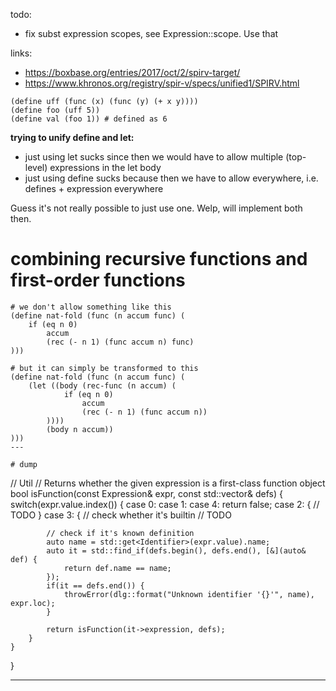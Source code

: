 todo:
- fix subst expression scopes, see Expression::scope. Use that

links:
- https://boxbase.org/entries/2017/oct/2/spirv-target/
- https://www.khronos.org/registry/spir-v/specs/unified1/SPIRV.html

```
(define uff (func (x) (func (y) (+ x y))))
(define foo (uff 5))
(define val (foo 1)) # defined as 6
```

__trying to unify define and let:__

- just using let sucks since then we would have to allow multiple
  (top-level) expressions in the let body
- just using define sucks because then we have to allow everywhere,
  i.e. defines + expression everywhere

Guess it's not really possible to just use one. Welp, will implement
both then.

# combining recursive functions and first-order functions

```
# we don't allow something like this
(define nat-fold (func (n accum func) (
	if (eq n 0)
		accum
		(rec (- n 1) (func accum n) func)
)))

# but it can simply be transformed to this
(define nat-fold (func (n accum func) (
	(let ((body (rec-func (n accum) (
			if (eq n 0)
				accum
				(rec (- n 1) (func accum n))
		))))
		(body n accum))
)))
---

# dump

```
// Util
// Returns whether the given expression is a first-class function object
bool isFunction(const Expression& expr, const std::vector<Definition>& defs) {
	switch(expr.value.index()) {
		case 0:
		case 1:
		case 4:
			return false;
		case 2: {
			// TODO
		}
		case 3: {
			// check whether it's builtin
			// TODO

			// check if it's known definition
			auto name = std::get<Identifier>(expr.value).name;
			auto it = std::find_if(defs.begin(), defs.end(), [&](auto& def) {
				return def.name == name;
			});
			if(it == defs.end()) {
				throwError(dlg::format("Unknown identifier '{}'", name), expr.loc);
			}

			return isFunction(it->expression, defs);
		}
	}
}

---

